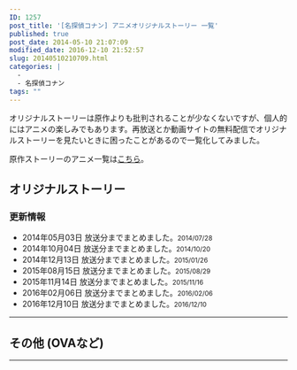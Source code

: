 ```yaml
---
ID: 1257
post_title: '[名探偵コナン] アニメオリジナルストーリー 一覧'
published: true
post_date: 2014-05-10 21:07:09
modified_date: 2016-12-10 21:52:57
slug: 20140510210709.html
categories: |
  -
  - 名探偵コナン
tags: ""
---
```

オリジナルストーリーは原作よりも批判されることが少なくないですが、個人的にはアニメの楽しみでもあります。再放送とか動画サイトの無料配信でオリジナルストーリーを見たいときに困ったことがあるので一覧化してみました。

原作ストーリーのアニメ一覧は[こちら](https://b.0218.jp/20161224000149.html)。
<!--more-->
<h2>オリジナルストーリー</h2>
<div id="orgAnimeTable"></div>
<h3>更新情報</h3>
<ul>
 <li>2014年05月03日 放送分までまとめました。<small>2014/07/28</small></li>
 <li>2014年10月04日 放送分までまとめました。<small>2014/10/20</small></li>
 <li>2014年12月13日 放送分までまとめました。<small>2015/01/26</small></li>
 <li>2015年08月15日 放送分までまとめました。<small>2015/08/29</small></li>
 <li>2015年11月14日 放送分までまとめました。<small>2015/11/16</small></li>
 <li>2016年02月06日 放送分までまとめました。<small>2016/02/06</small></li> 
 <li>2016年12月10日 放送分までまとめました。<small>2016/12/10</small></li>
</ul>

<hr>

<h2>その他 (OVAなど)</h2>
<div id="etcAnimeTable"></div>

<hr>
